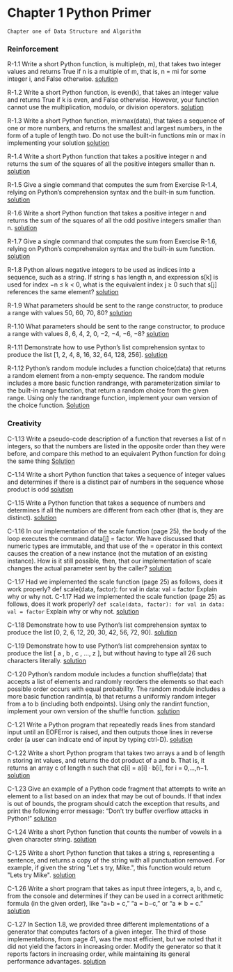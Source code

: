 # Chapter 1 Python Primer
`Chapter one of Data Structure and Algorithm`

### Reinforcement

R-1.1 Write a short Python function, is multiple(n, m), that takes two integer
values and returns True if n is a multiple of m, that is, n = mi for some
integer i, and False otherwise.
[solution](r-1-1-multiple.py)

R-1.2 Write a short Python function, is even(k), that takes an integer value and
returns True if k is even, and False otherwise. However, your function
cannot use the multiplication, modulo, or division operators.
[solution](r-1-2-even.py)

R-1.3 Write a short Python function, minmax(data), that takes a sequence of
one or more numbers, and returns the smallest and largest numbers, in the
form of a tuple of length two. Do not use the built-in functions min or
max in implementing your solution
[solution](r-1-3-minmax.py)

R-1.4 Write a short Python function that takes a positive integer n and returns
the sum of the squares of all the positive integers smaller than n.
[solution](r-1-4-sum_of_squares.py)

R-1.5 Give a single command that computes the sum from Exercise R-1.4, relying on Python’s comprehension syntax and the built-in sum function.
[solution](r-1-5-sqaure_sum_funct.py)

R-1.6 Write a short Python function that takes a positive integer n and returns
the sum of the squares of all the odd positive integers smaller than n.
[solution](r-1-6-sum_square_odd.py)

R-1.7 Give a single command that computes the sum from Exercise R-1.6, relying on Python’s comprehension syntax and the built-in sum function.
[solution](r-1-7-compreh_sum_square_odd.py)

R-1.8 Python allows negative integers to be used as indices into a sequence,
such as a string. If string s has length n, and expression s[k] is used for index −n ≤ k < 0, what is the equivalent index j ≥ 0 such that s[j] references
the same element?
[solution](r-1-8-indices.md)

R-1.9 What parameters should be sent to the range constructor, to produce a
range with values 50, 60, 70, 80?
[solution](r-1-9-range_constructor.md)

R-1.10 What parameters should be sent to the range constructor, to produce a
range with values 8, 6, 4, 2, 0, −2, −4, −6, −8?
[solution](r-1-10-range_construtor_2.md)

R-1.11 Demonstrate how to use Python’s list comprehension syntax to produce
the list [1, 2, 4, 8, 16, 32, 64, 128, 256].
[solution](r-1-11-list_compr.py)

R-1.12 Python’s random module includes a function choice(data) that returns a
random element from a non-empty sequence. The random module includes a more basic function randrange, with parameterization similar to
the built-in range function, that return a random choice from the given
range. Using only the randrange function, implement your own version
of the choice function.
[Solution](r-1-12-my_choice.py)

### Creativity

C-1.13 Write a pseudo-code description of a function that reverses a list of n
integers, so that the numbers are listed in the opposite order than they
were before, and compare this method to an equivalent Python function
for doing the same thing
[Solution](c-1-13-reversing.py)

C-1.14 Write a short Python function that takes a sequence of integer values and
determines if there is a distinct pair of numbers in the sequence whose
product is odd
[solution](c-1-14-has_odd_product_pair.py)

C-1.15 Write a Python function that takes a sequence of numbers and determines
if all the numbers are different from each other (that is, they are distinct).
[solution](c-1-15-are_all_numbers_distinct.py)

C-1.16 In our implementation of the scale function (page 25), the body of the loop
executes the command data[j] = factor. We have discussed that numeric
types are immutable, and that use of the = operator in this context causes
the creation of a new instance (not the mutation of an existing instance).
How is it still possible, then, that our implementation of scale changes the
actual parameter sent by the caller?
[solution](c-1-16-mutation.md)

C-1.17 Had we implemented the scale function (page 25) as follows, does it work
properly?
def scale(data, factor):
for val in data:
val = factor
Explain why or why not.
C-1.17 Had we implemented the scale function (page 25) as follows, does it work
properly?
`
def scale(data, factor):
for val in data:
val = factor
`
Explain why or why not.
[solution](c-1-17-does_it_work.md)

C-1.18 Demonstrate how to use Python’s list comprehension syntax to produce
the list [0, 2, 6, 12, 20, 30, 42, 56, 72, 90].
[solution](c-1-18-generate.py)

C-1.19 Demonstrate how to use Python’s list comprehension syntax to produce
the list [ a , b , c , ..., z ], but without having to type all 26 such
characters literally.
[solution](c-1-19-a_t_z.py)

C-1.20 Python’s random module includes a function shuffle(data) that accepts a
list of elements and randomly reorders the elements so that each possible order occurs with equal probability. The random module includes a
more basic function randint(a, b) that returns a uniformly random integer
from a to b (including both endpoints). Using only the randint function,
implement your own version of the shuffle function.
[solution](c-1-20-shuffle.py)

C-1.21 Write a Python program that repeatedly reads lines from standard input
until an EOFError is raised, and then outputs those lines in reverse order
(a user can indicate end of input by typing ctrl-D).
[solution](c-1-21-eof_error.py)

C-1.22 Write a short Python program that takes two arrays a and b of length n
storing int values, and returns the dot product of a and b. That is, it returns
an array c of length n such that c[i] = a[i] · b[i], for i = 0,...,n−1.
[solution](c-1-22-dot_product.py)

C-1.23 Give an example of a Python code fragment that attempts to write an element to a list based on an index that may be out of bounds. If that index
is out of bounds, the program should catch the exception that results, and
print the following error message:
“Don’t try buffer overflow attacks in Python!”
[solution](c-1-23-write_to_list.py)

C-1.24 Write a short Python function that counts the number of vowels in a given
character string.
[solution](c-1-24-count_vowel.py)

C-1.25 Write a short Python function that takes a string s, representing a sentence,
and returns a copy of the string with all punctuation removed. For example, if given the string "Let s try, Mike.", this function would return
"Lets try Mike".
[solution](c-1-25-remove_panctuation.py)

C-1.26 Write a short program that takes as input three integers, a, b, and c, from
the console and determines if they can be used in a correct arithmetic
formula (in the given order), like “a+b = c,” “a = b−c,” or “a ∗ b = c.”
[solution](c-1-26-check_arithmetic_formula.py)

C-1.27 In Section 1.8, we provided three different implementations of a generator
that computes factors of a given integer. The third of those implementations, from page 41, was the most efficient, but we noted that it did not
yield the factors in increasing order. Modify the generator so that it reports
factors in increasing order, while maintaining its general performance advantages.
[solution](c-1-27-yield_factor.py)

